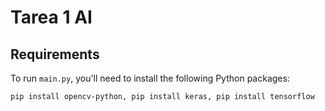 # Tarea 1 AI

## Requirements

To run `main.py`, you'll need to install the following Python packages:
   ```bash
   pip install opencv-python, pip install keras, pip install tensorflow



  
